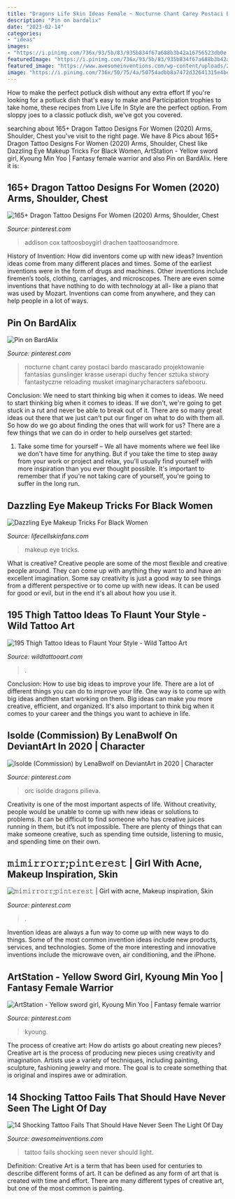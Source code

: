 ```yaml
---
title: "Dragons Life Skin Ideas Female ~ Nocturne Chant Carey Postaci Bardo Mascarado Projektowanie Fantasias Gunslinger Krasse Userapi Duchy Fencer Sztuka Stwory Fantastyczne Reloading Musket Imaginarycharacters Safebooru"
description: "Pin on bardalix"
date: "2023-02-14"
categories:
- "ideas"
images:
- "https://i.pinimg.com/736x/93/5b/83/935b834f67a688b3b42a16756523db0e.jpg"
featuredImage: "https://i.pinimg.com/736x/93/5b/83/935b834f67a688b3b42a16756523db0e.jpg"
featured_image: "https://www.awesomeinventions.com/wp-content/uploads/2016/02/tattoo-fails-nascar.jpg"
image: "https://i.pinimg.com/736x/50/75/4a/50754adbb8a7472d32641315e4be6d50.jpg"
---
```



How to make the perfect potluck dish without any extra effort
If you're looking for a potluck dish that's easy to make and Participation trophies to take home, these recipes from Live Life In Style are the perfect option. From sloppy joes to a classic potluck dish, we've got you covered.

	

		
searching about 165+ Dragon Tattoo Designs For Women (2020) Arms, Shoulder, Chest you've visit to the right page. We have 8 Pics about 165+ Dragon Tattoo Designs For Women (2020) Arms, Shoulder, Chest like Dazzling Eye Makeup Tricks For Black Women, ArtStation - Yellow sword girl, Kyoung Min Yoo | Fantasy female warrior and also Pin on BardAlix. Here it is:
		
    
## 165+ Dragon Tattoo Designs For Women (2020) Arms, Shoulder, Chest

<img loading=lazy src="https://i.pinimg.com/736x/50/75/4a/50754adbb8a7472d32641315e4be6d50.jpg" onerror="this.onerror=null;this.src='https://tse1.mm.bing.net/th?id=OIP.i7rXHnoRHWieK7tqDIuwGQHaNG&amp;pid=15.1';" alt="165+ Dragon Tattoo Designs For Women (2020) Arms, Shoulder, Chest">

_Source: pinterest.com_

>addison cox tattoosboygirl drachen taattoosandmore. 

	

History of Invention: How did inventors come up with new ideas?
Invention ideas come from many different places and times. Some of the earliest inventions were in the form of drugs and machines. Other inventions include firemen’s tools, clothing, carriages, and microscopes. There are even some inventions that have nothing to do with technology at all- like a piano that was used by Mozart. Inventions can come from anywhere, and they can help people in a lot of ways.

    
## Pin On BardAlix

<img loading=lazy src="https://i.pinimg.com/736x/55/d7/bb/55d7bbcd7107d14f0bf1a5301218a1f4.jpg" onerror="this.onerror=null;this.src='https://tse1.mm.bing.net/th?id=OIP.SF3INpWi83LB7RTeX2kDOQHaML&amp;pid=15.1';" alt="Pin on BardAlix">

_Source: pinterest.com_

>nocturne chant carey postaci bardo mascarado projektowanie fantasias gunslinger krasse userapi duchy fencer sztuka stwory fantastyczne reloading musket imaginarycharacters safebooru. 

	

Conclusion: We need to start thinking big when it comes to ideas.
We need to start thinking big when it comes to ideas. If we don't, we're going to get stuck in a rut and never be able to break out of it. There are so many great ideas out there that we just can't put our finger on what to do with them all. So how do we go about finding the ones that will work for us? There are a few things that we can do in order to help ourselves get started: 
1) Take some time for yourself – We all have moments where we feel like we don't have time for anything. But if you take the time to step away from your work or project and relax, you'll usually find yourself with more inspiration than you ever thought possible. It's important to remember that if you're not taking care of yourself, you're going to suffer in the long run.

    
## Dazzling Eye Makeup Tricks For Black Women

<img loading=lazy src="https://lifecellskinfans.com/wp-content/uploads/2013/09/Makeup-Tricks-For-Black-Women.jpg" onerror="this.onerror=null;this.src='https://tse1.mm.bing.net/th?id=OIP.1_JsrL5Al83QTPX-DPW4PAHaJm&amp;pid=15.1';" alt="Dazzling Eye Makeup Tricks For Black Women">

_Source: lifecellskinfans.com_

>makeup eye tricks. 

	

What is creative?
Creative people are some of the most flexible and creative people around. They can come up with anything they want to and have an excellent imagination. Some say creativity is just a good way to see things from a different perspective or to come up with new ideas. It can be used for good or evil, but in the end it's all about how you use it.

    
## 195 Thigh Tattoo Ideas To Flaunt Your Style - Wild Tattoo Art

<img loading=lazy src="https://www.wildtattooart.com/wp-content/uploads/2017/03/thigh-tattoos-09031744.jpg" onerror="this.onerror=null;this.src='https://tse3.mm.bing.net/th?id=OIP.4XsC-dieHNcsDu_U5osbTQHaJ4&amp;pid=15.1';" alt="195 Thigh Tattoo Ideas to Flaunt Your Style - Wild Tattoo Art">

_Source: wildtattooart.com_

>. 

	

Conclusion: How to use big ideas to improve your life.
There are a lot of different things you can do to improve your life. One way is to come up with big ideas andthen start working on them. Big ideas can make you more creative, efficient, and organized. It's also important to think big when it comes to your career and the things you want to achieve in life.

    
## Isolde (Commission) By LenaBwolf On DeviantArt In 2020 | Character

<img loading=lazy src="https://i.pinimg.com/736x/1f/14/2a/1f142a52a77a9de5d60e6ceeea94cd57.jpg" onerror="this.onerror=null;this.src='https://tse3.mm.bing.net/th?id=OIP.0bEw9OspjVyviMmwgdJHPQHaKk&amp;pid=15.1';" alt="Isolde (Commission) by LenaBwolf on DeviantArt in 2020 | Character">

_Source: pinterest.com_

>orc isolde dragons pilieva. 

	

Creativity is one of the most important aspects of life. Without creativity, people would be unable to come up with new ideas or solutions to problems. It can be difficult to find someone who has creative juices running in them, but it’s not impossible. There are plenty of things that can make someone creative, such as spending time outside, listening to music, and spending time on their own.

    
## 𝚖𝚒𝚖𝚒𝚛𝚛𝚘𝚛𝚛;𝚙𝚒𝚗𝚝𝚎𝚛𝚎𝚜𝚝 | Girl With Acne, Makeup Inspiration, Skin

<img loading=lazy src="https://i.pinimg.com/736x/45/ad/46/45ad46d0debd1c0eab96fc9a8efc67eb.jpg" onerror="this.onerror=null;this.src='https://tse3.mm.bing.net/th?id=OIP.uF-6qTCBd6gaCfKPPv-6wAHaIQ&amp;pid=15.1';" alt="𝚖𝚒𝚖𝚒𝚛𝚛𝚘𝚛𝚛;𝚙𝚒𝚗𝚝𝚎𝚛𝚎𝚜𝚝 | Girl with acne, Makeup inspiration, Skin">

_Source: pinterest.com_

>. 

	

Invention ideas are always a fun way to come up with new ways to do things. Some of the most common invention ideas include new products, services, and technologies. Some of the more interesting and innovative inventions include the microwave oven, air conditioning, and the iPhone.

    
## ArtStation - Yellow Sword Girl, Kyoung Min Yoo | Fantasy Female Warrior

<img loading=lazy src="https://i.pinimg.com/736x/93/5b/83/935b834f67a688b3b42a16756523db0e.jpg" onerror="this.onerror=null;this.src='https://tse1.mm.bing.net/th?id=OIP.piwPfAMcKOlbaQxzzyaTLwHaK1&amp;pid=15.1';" alt="ArtStation - Yellow sword girl, Kyoung Min Yoo | Fantasy female warrior">

_Source: pinterest.com_

>kyoung. 

	

The process of creative art: How do artists go about creating new pieces?
Creative art is the process of producing new pieces using creativity and imagination. Artists use a variety of techniques, including painting, sculpture, fashioning jewelry and more. The goal is to create something that is original and inspires awe or admiration.

    
## 14 Shocking Tattoo Fails That Should Have Never Seen The Light Of Day

<img loading=lazy src="https://www.awesomeinventions.com/wp-content/uploads/2016/02/tattoo-fails-nascar.jpg" onerror="this.onerror=null;this.src='https://tse3.mm.bing.net/th?id=OIP.pPE19KQ1tIbMLYolMyyRKwHaIu&amp;pid=15.1';" alt="14 Shocking Tattoo Fails That Should Have Never Seen The Light Of Day">

_Source: awesomeinventions.com_

>tattoo fails shocking seen never should light. 

	

Definition:
Creative Art is a term that has been used for centuries to describe different forms of art. It can be defined as any form of art that is created with time and effort. There are many different types of creative art, but one of the most common is painting.

